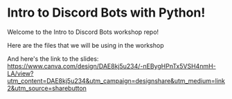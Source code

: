 # Intro to Discord Bots with Python!

Welcome to the Intro to Discord Bots workshop repo!

Here are the files that we will be using in the workshop

And here's the link to the slides: https://www.canva.com/design/DAE8kj5u234/-nEBygHPnTx5VSH4nmH-LA/view?utm_content=DAE8kj5u234&utm_campaign=designshare&utm_medium=link2&utm_source=sharebutton
